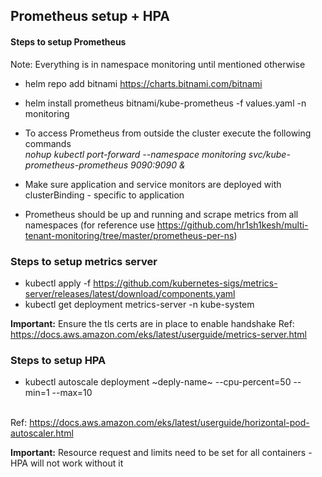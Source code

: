 ## Prometheus setup + HPA 

#### Steps to setup Prometheus
Note: Everything is in namespace monitoring until mentioned otherwise<br>

* helm repo add bitnami https://charts.bitnami.com/bitnami<br>
* helm install prometheus bitnami/kube-prometheus -f values.yaml -n monitoring<br>
* To access Prometheus from outside the cluster execute the following commands<br>
<i>nohup  kubectl port-forward --namespace monitoring svc/kube-prometheus-prometheus 9090:9090 &</i><br>

* Make sure application and service monitors are deployed with clusterBinding - specific to application
* Prometheus should be up and running and scrape metrics from all namespaces (for reference use https://github.com/hr1sh1kesh/multi-tenant-monitoring/tree/master/prometheus-per-ns)

### Steps to setup metrics server

* kubectl apply -f https://github.com/kubernetes-sigs/metrics-server/releases/latest/download/components.yaml
* kubectl get deployment metrics-server -n kube-system

**Important:** Ensure the tls certs are in place to enable handshake
Ref: https://docs.aws.amazon.com/eks/latest/userguide/metrics-server.html
<br>

### Steps to setup HPA
* kubectl autoscale deployment ~deply-name~ --cpu-percent=50 --min=1 --max=10

<br>Ref: https://docs.aws.amazon.com/eks/latest/userguide/horizontal-pod-autoscaler.html
  
**Important:** Resource request and limits need to be set for all containers - HPA will not work without it
